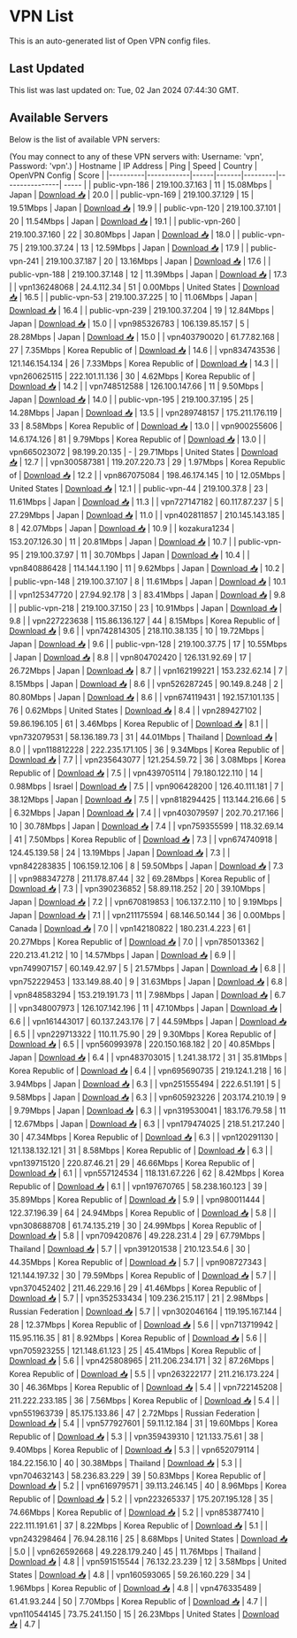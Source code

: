 # VPN List

This is an auto-generated list of Open VPN config files.

## Last Updated

This list was last updated on: Tue, 02 Jan 2024 07:44:30 GMT.

## Available Servers

Below is the list of available VPN servers:

(You may connect to any of these VPN servers with: Username: 'vpn', Password: 'vpn'.)
| Hostname | IP Address | Ping | Speed | Country | OpenVPN Config | Score |
|----------|------------|------|-------|---------|----------------| ----- |
| public-vpn-186 | 219.100.37.163 | 11 | 15.08Mbps | Japan | [Download 📥](./configs/server_0_JP.ovpn) | 20.0 |
| public-vpn-169 | 219.100.37.129 | 15 | 19.51Mbps | Japan | [Download 📥](./configs/server_1_JP.ovpn) | 19.9 |
| public-vpn-120 | 219.100.37.101 | 20 | 11.54Mbps | Japan | [Download 📥](./configs/server_2_JP.ovpn) | 19.1 |
| public-vpn-260 | 219.100.37.160 | 22 | 30.80Mbps | Japan | [Download 📥](./configs/server_3_JP.ovpn) | 18.0 |
| public-vpn-75 | 219.100.37.24 | 13 | 12.59Mbps | Japan | [Download 📥](./configs/server_4_JP.ovpn) | 17.9 |
| public-vpn-241 | 219.100.37.187 | 20 | 13.16Mbps | Japan | [Download 📥](./configs/server_5_JP.ovpn) | 17.6 |
| public-vpn-188 | 219.100.37.148 | 12 | 11.39Mbps | Japan | [Download 📥](./configs/server_6_JP.ovpn) | 17.3 |
| vpn136248068 | 24.4.112.34 | 51 | 0.00Mbps | United States | [Download 📥](./configs/server_7_US.ovpn) | 16.5 |
| public-vpn-53 | 219.100.37.225 | 10 | 11.06Mbps | Japan | [Download 📥](./configs/server_8_JP.ovpn) | 16.4 |
| public-vpn-239 | 219.100.37.204 | 19 | 12.84Mbps | Japan | [Download 📥](./configs/server_9_JP.ovpn) | 15.0 |
| vpn985326783 | 106.139.85.157 | 5 | 28.28Mbps | Japan | [Download 📥](./configs/server_10_JP.ovpn) | 15.0 |
| vpn403790020 | 61.77.82.168 | 27 | 7.35Mbps | Korea Republic of | [Download 📥](./configs/server_11_KR.ovpn) | 14.6 |
| vpn834743536 | 121.146.154.134 | 26 | 7.33Mbps | Korea Republic of | [Download 📥](./configs/server_12_KR.ovpn) | 14.3 |
| vpn260625115 | 222.101.11.136 | 30 | 4.62Mbps | Korea Republic of | [Download 📥](./configs/server_13_KR.ovpn) | 14.2 |
| vpn748512588 | 126.100.147.66 | 11 | 9.50Mbps | Japan | [Download 📥](./configs/server_14_JP.ovpn) | 14.0 |
| public-vpn-195 | 219.100.37.195 | 25 | 14.28Mbps | Japan | [Download 📥](./configs/server_15_JP.ovpn) | 13.5 |
| vpn289748157 | 175.211.176.119 | 33 | 8.58Mbps | Korea Republic of | [Download 📥](./configs/server_16_KR.ovpn) | 13.0 |
| vpn900255606 | 14.6.174.126 | 81 | 9.79Mbps | Korea Republic of | [Download 📥](./configs/server_17_KR.ovpn) | 13.0 |
| vpn665023072 | 98.199.20.135 | - | 29.71Mbps | United States | [Download 📥](./configs/server_18_US.ovpn) | 12.7 |
| vpn300587381 | 119.207.220.73 | 29 | 1.97Mbps | Korea Republic of | [Download 📥](./configs/server_19_KR.ovpn) | 12.2 |
| vpn867075084 | 198.46.174.145 | 10 | 12.05Mbps | United States | [Download 📥](./configs/server_20_US.ovpn) | 12.1 |
| public-vpn-44 | 219.100.37.8 | 23 | 11.61Mbps | Japan | [Download 📥](./configs/server_21_JP.ovpn) | 11.3 |
| vpn727147182 | 60.117.87.237 | 5 | 27.29Mbps | Japan | [Download 📥](./configs/server_22_JP.ovpn) | 11.0 |
| vpn402811857 | 210.145.143.185 | 8 | 42.07Mbps | Japan | [Download 📥](./configs/server_23_JP.ovpn) | 10.9 |
| kozakura1234 | 153.207.126.30 | 11 | 20.81Mbps | Japan | [Download 📥](./configs/server_24_JP.ovpn) | 10.7 |
| public-vpn-95 | 219.100.37.97 | 11 | 30.70Mbps | Japan | [Download 📥](./configs/server_25_JP.ovpn) | 10.4 |
| vpn840886428 | 114.144.1.190 | 11 | 9.62Mbps | Japan | [Download 📥](./configs/server_26_JP.ovpn) | 10.2 |
| public-vpn-148 | 219.100.37.107 | 8 | 11.61Mbps | Japan | [Download 📥](./configs/server_27_JP.ovpn) | 10.1 |
| vpn125347720 | 27.94.92.178 | 3 | 83.41Mbps | Japan | [Download 📥](./configs/server_28_JP.ovpn) | 9.8 |
| public-vpn-218 | 219.100.37.150 | 23 | 10.91Mbps | Japan | [Download 📥](./configs/server_29_JP.ovpn) | 9.8 |
| vpn227223638 | 115.86.136.127 | 44 | 8.15Mbps | Korea Republic of | [Download 📥](./configs/server_30_KR.ovpn) | 9.6 |
| vpn742814305 | 218.110.38.135 | 10 | 19.72Mbps | Japan | [Download 📥](./configs/server_31_JP.ovpn) | 9.6 |
| public-vpn-128 | 219.100.37.75 | 17 | 10.55Mbps | Japan | [Download 📥](./configs/server_32_JP.ovpn) | 8.8 |
| vpn804702420 | 126.131.92.69 | 17 | 26.72Mbps | Japan | [Download 📥](./configs/server_33_JP.ovpn) | 8.7 |
| vpn162199221 | 153.232.62.14 | 7 | 8.15Mbps | Japan | [Download 📥](./configs/server_34_JP.ovpn) | 8.6 |
| vpn526287245 | 90.149.8.248 | 2 | 80.80Mbps | Japan | [Download 📥](./configs/server_35_JP.ovpn) | 8.6 |
| vpn674119431 | 192.157.101.135 | 76 | 0.62Mbps | United States | [Download 📥](./configs/server_36_US.ovpn) | 8.4 |
| vpn289427102 | 59.86.196.105 | 61 | 3.46Mbps | Korea Republic of | [Download 📥](./configs/server_37_KR.ovpn) | 8.1 |
| vpn732079531 | 58.136.189.73 | 31 | 44.01Mbps | Thailand | [Download 📥](./configs/server_38_TH.ovpn) | 8.0 |
| vpn118812228 | 222.235.171.105 | 36 | 9.34Mbps | Korea Republic of | [Download 📥](./configs/server_39_KR.ovpn) | 7.7 |
| vpn235643077 | 121.254.59.72 | 36 | 3.08Mbps | Korea Republic of | [Download 📥](./configs/server_40_KR.ovpn) | 7.5 |
| vpn439705114 | 79.180.122.110 | 14 | 0.98Mbps | Israel | [Download 📥](./configs/server_41_IL.ovpn) | 7.5 |
| vpn906428200 | 126.40.111.181 | 7 | 38.12Mbps | Japan | [Download 📥](./configs/server_42_JP.ovpn) | 7.5 |
| vpn818294425 | 113.144.216.66 | 5 | 6.32Mbps | Japan | [Download 📥](./configs/server_43_JP.ovpn) | 7.4 |
| vpn403079597 | 202.70.217.166 | 10 | 30.78Mbps | Japan | [Download 📥](./configs/server_44_JP.ovpn) | 7.4 |
| vpn759355599 | 118.32.69.14 | 41 | 7.50Mbps | Korea Republic of | [Download 📥](./configs/server_45_KR.ovpn) | 7.3 |
| vpn674740918 | 124.45.139.58 | 24 | 13.19Mbps | Japan | [Download 📥](./configs/server_46_JP.ovpn) | 7.3 |
| vpn842283835 | 106.159.12.106 | 8 | 59.50Mbps | Japan | [Download 📥](./configs/server_47_JP.ovpn) | 7.3 |
| vpn988347278 | 211.178.87.44 | 32 | 69.28Mbps | Korea Republic of | [Download 📥](./configs/server_48_KR.ovpn) | 7.3 |
| vpn390236852 | 58.89.118.252 | 20 | 39.10Mbps | Japan | [Download 📥](./configs/server_49_JP.ovpn) | 7.2 |
| vpn670819853 | 106.137.2.110 | 10 | 9.19Mbps | Japan | [Download 📥](./configs/server_50_JP.ovpn) | 7.1 |
| vpn211175594 | 68.146.50.144 | 36 | 0.00Mbps | Canada | [Download 📥](./configs/server_51_CA.ovpn) | 7.0 |
| vpn142180822 | 180.231.4.223 | 61 | 20.27Mbps | Korea Republic of | [Download 📥](./configs/server_52_KR.ovpn) | 7.0 |
| vpn785013362 | 220.213.41.212 | 10 | 14.57Mbps | Japan | [Download 📥](./configs/server_53_JP.ovpn) | 6.9 |
| vpn749907157 | 60.149.42.97 | 5 | 21.57Mbps | Japan | [Download 📥](./configs/server_54_JP.ovpn) | 6.8 |
| vpn752229453 | 133.149.88.40 | 9 | 31.63Mbps | Japan | [Download 📥](./configs/server_55_JP.ovpn) | 6.8 |
| vpn848583294 | 153.219.191.73 | 11 | 7.98Mbps | Japan | [Download 📥](./configs/server_56_JP.ovpn) | 6.7 |
| vpn348007973 | 126.107.142.196 | 11 | 47.10Mbps | Japan | [Download 📥](./configs/server_57_JP.ovpn) | 6.6 |
| vpn161443017 | 60.137.243.176 | 7 | 44.59Mbps | Japan | [Download 📥](./configs/server_58_JP.ovpn) | 6.5 |
| vpn229713322 | 110.11.75.90 | 29 | 9.30Mbps | Korea Republic of | [Download 📥](./configs/server_59_KR.ovpn) | 6.5 |
| vpn560993978 | 220.150.168.182 | 20 | 40.85Mbps | Japan | [Download 📥](./configs/server_60_JP.ovpn) | 6.4 |
| vpn483703015 | 1.241.38.172 | 31 | 35.81Mbps | Korea Republic of | [Download 📥](./configs/server_61_KR.ovpn) | 6.4 |
| vpn695690735 | 219.124.1.218 | 16 | 3.94Mbps | Japan | [Download 📥](./configs/server_62_JP.ovpn) | 6.3 |
| vpn251555494 | 222.6.51.191 | 5 | 9.58Mbps | Japan | [Download 📥](./configs/server_63_JP.ovpn) | 6.3 |
| vpn605923226 | 203.174.210.19 | 9 | 9.79Mbps | Japan | [Download 📥](./configs/server_64_JP.ovpn) | 6.3 |
| vpn319530041 | 183.176.79.58 | 11 | 12.67Mbps | Japan | [Download 📥](./configs/server_65_JP.ovpn) | 6.3 |
| vpn179474025 | 218.51.217.240 | 30 | 47.34Mbps | Korea Republic of | [Download 📥](./configs/server_66_KR.ovpn) | 6.3 |
| vpn120291130 | 121.138.132.121 | 31 | 8.58Mbps | Korea Republic of | [Download 📥](./configs/server_67_KR.ovpn) | 6.3 |
| vpn139715120 | 220.87.46.21 | 29 | 46.66Mbps | Korea Republic of | [Download 📥](./configs/server_68_KR.ovpn) | 6.1 |
| vpn557124534 | 118.131.67.226 | 62 | 8.42Mbps | Korea Republic of | [Download 📥](./configs/server_69_KR.ovpn) | 6.1 |
| vpn197670765 | 58.238.160.123 | 39 | 35.89Mbps | Korea Republic of | [Download 📥](./configs/server_70_KR.ovpn) | 5.9 |
| vpn980011444 | 122.37.196.39 | 64 | 24.94Mbps | Korea Republic of | [Download 📥](./configs/server_71_KR.ovpn) | 5.8 |
| vpn308688708 | 61.74.135.219 | 30 | 24.99Mbps | Korea Republic of | [Download 📥](./configs/server_72_KR.ovpn) | 5.8 |
| vpn709420876 | 49.228.231.4 | 29 | 67.79Mbps | Thailand | [Download 📥](./configs/server_73_TH.ovpn) | 5.7 |
| vpn391201538 | 210.123.54.6 | 30 | 44.35Mbps | Korea Republic of | [Download 📥](./configs/server_74_KR.ovpn) | 5.7 |
| vpn908727343 | 121.144.197.32 | 30 | 79.59Mbps | Korea Republic of | [Download 📥](./configs/server_75_KR.ovpn) | 5.7 |
| vpn370452402 | 211.46.229.16 | 29 | 41.46Mbps | Korea Republic of | [Download 📥](./configs/server_76_KR.ovpn) | 5.7 |
| vpn352533434 | 109.236.215.117 | 21 | 2.98Mbps | Russian Federation | [Download 📥](./configs/server_77_RU.ovpn) | 5.7 |
| vpn302046164 | 119.195.167.144 | 28 | 12.37Mbps | Korea Republic of | [Download 📥](./configs/server_78_KR.ovpn) | 5.6 |
| vpn713719942 | 115.95.116.35 | 81 | 8.92Mbps | Korea Republic of | [Download 📥](./configs/server_79_KR.ovpn) | 5.6 |
| vpn705923255 | 121.148.61.123 | 25 | 45.41Mbps | Korea Republic of | [Download 📥](./configs/server_80_KR.ovpn) | 5.6 |
| vpn425808965 | 211.206.234.171 | 32 | 87.26Mbps | Korea Republic of | [Download 📥](./configs/server_81_KR.ovpn) | 5.5 |
| vpn263222177 | 211.216.173.224 | 30 | 46.36Mbps | Korea Republic of | [Download 📥](./configs/server_82_KR.ovpn) | 5.4 |
| vpn722145208 | 211.222.233.185 | 36 | 7.56Mbps | Korea Republic of | [Download 📥](./configs/server_83_KR.ovpn) | 5.4 |
| vpn551963739 | 85.175.133.86 | 47 | 2.72Mbps | Russian Federation | [Download 📥](./configs/server_84_RU.ovpn) | 5.4 |
| vpn577927601 | 59.11.12.184 | 31 | 19.60Mbps | Korea Republic of | [Download 📥](./configs/server_85_KR.ovpn) | 5.3 |
| vpn359439310 | 121.133.75.61 | 38 | 9.40Mbps | Korea Republic of | [Download 📥](./configs/server_86_KR.ovpn) | 5.3 |
| vpn652079114 | 184.22.156.10 | 40 | 30.38Mbps | Thailand | [Download 📥](./configs/server_87_TH.ovpn) | 5.3 |
| vpn704632143 | 58.236.83.229 | 39 | 50.83Mbps | Korea Republic of | [Download 📥](./configs/server_88_KR.ovpn) | 5.2 |
| vpn616979571 | 39.113.246.145 | 40 | 8.96Mbps | Korea Republic of | [Download 📥](./configs/server_89_KR.ovpn) | 5.2 |
| vpn223265337 | 175.207.195.128 | 35 | 74.66Mbps | Korea Republic of | [Download 📥](./configs/server_90_KR.ovpn) | 5.2 |
| vpn853877410 | 222.111.191.61 | 37 | 8.22Mbps | Korea Republic of | [Download 📥](./configs/server_91_KR.ovpn) | 5.1 |
| vpn243298464 | 76.94.28.116 | 25 | 8.68Mbps | United States | [Download 📥](./configs/server_92_US.ovpn) | 5.0 |
| vpn626592668 | 49.228.179.240 | 45 | 11.76Mbps | Thailand | [Download 📥](./configs/server_93_TH.ovpn) | 4.8 |
| vpn591515544 | 76.132.23.239 | 12 | 3.58Mbps | United States | [Download 📥](./configs/server_94_US.ovpn) | 4.8 |
| vpn160593065 | 59.26.160.229 | 34 | 1.96Mbps | Korea Republic of | [Download 📥](./configs/server_95_KR.ovpn) | 4.8 |
| vpn476335489 | 61.41.93.244 | 50 | 7.70Mbps | Korea Republic of | [Download 📥](./configs/server_96_KR.ovpn) | 4.7 |
| vpn110544145 | 73.75.241.150 | 15 | 26.23Mbps | United States | [Download 📥](./configs/server_97_US.ovpn) | 4.7 |
